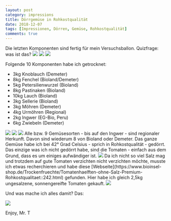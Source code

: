 ```yaml
---
layout: post
category: impressions
title: Dörrgemüse in Rohkostqualität
date: 2018-12-07
tags: [Impressionen, Dörren, Gemüse, Rohkostqualität]
comments: true
---
```

Die letzten Komponenten sind fertig für mein Versuchsballon. Quizfrage: was ist das?
<img class="image fit" src="{{site.baseurl}}/images/2018-12-07-Doerrgemüse-teaser/doerrgemuese0.jpg"/>
<img class="image fit" src="{{site.baseurl}}/images/2018-12-07-Doerrgemüse-teaser/doerrgemuese1.jpg"/>
<img class="image fit" src="{{site.baseurl}}/images/2018-12-07-Doerrgemüse-teaser/doerrgemuese2.jpg"/>

Folgende 10 Komponenten habe ich getrocknet:

- 3kg Knoblauch (Demeter)
- 8kg Fenchel (Bioland/Demeter)
- 5kg Petersilienwurzel (Bioland)
- 8kg Pastinaken (Bioland)
- 10kg Lauch (Bioland)
- 3kg Sellerie (Bioland)
- 3kg Möhren (Demeter)
- 4kg Urmöhren (Regional)
- 2kg Ingwer (EG-Bio, Peru)
- 6kg Zwiebeln (Demeter)

<img class="image fit" src="{{site.baseurl}}/images/2018-12-07-Doerrgemüse-teaser/carots0.jpg"/>
<img class="image fit" src="{{site.baseurl}}/images/2018-12-07-Doerrgemüse-teaser/carots1.jpg"/>
<img class="image fit" src="{{site.baseurl}}/images/2018-12-07-Doerrgemüse-teaser/carots2.jpg"/>
Alle bzw. 9 Gemüsesorten - bis auf den Ingwer - sind regionaler Herkunft. Davon sind wiederum 8 von Bioland oder Demeter. Das ganze Gemüse habe ich bei 42° Grad Celsius - sprich in Rohkostqualität - gedörrt. Das einzige was ich nicht gedörrt habe, sind die Tomaten - einfach aus dem Grund, dass es um einiges aufwändiger ist.

<img class="image fit" src="{{site.baseurl}}/images/2018-12-07-Doerrgemüse-teaser/onions.jpg"/>
Da ich nicht so viel Salz mag und trotzdem auf gute Tomaten verzichten nicht verzichten möchte, musste ich etwas recherchieren und habe diese [Webseite](https://www.bioinsel-shop.de/Trockenfruechte/Tomatenhaelften-ohne-Salz-Premium-Rohkostqualitaet::242.html) gefunden. Hier habe ich gleich 2,5kg ungesalzene, sonnengereifte Tomaten gekauft.

<img class="image fit" src="{{site.baseurl}}/images/2018-12-07-Doerrgemüse-teaser/tomatoes.jpg"/>

Und was mache ich alles damit? Das:

<img class="image fit" src="{{site.baseurl}}/images/2018-12-07-Doerrgemüse-teaser/gemüsebouquet.jpg"/>


Enjoy, Mr. T